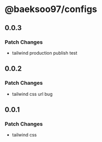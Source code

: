 # @baeksoo97/configs

## 0.0.3

### Patch Changes

- tailwind production publish test

## 0.0.2

### Patch Changes

- tailwind css url bug

## 0.0.1

### Patch Changes

- tailwind css
